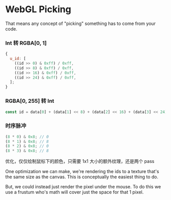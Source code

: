 # WebGL Picking

That means any concept of "picking" something has to come from your code.

### Int 转 RGBA[0, 1]

```js
{
  u_id: [
    ((id >> 0) & 0xff) / 0xff,
    ((id >> 8) & 0xff) / 0xff,
    ((id >> 16) & 0xff) / 0xff,
    ((id >> 24) & 0xff) / 0xff,
  ];
}
```

### RGBA[0, 255] 转 Int

```js
const id = data[0] + (data[1] << 8) + (data[2] << 16) + (data[3] << 24);
```

### 时序脉冲

```js
(8 * 0) & 0x8; // 0
(8 * 1) & 0x8; // 8
(8 * 2) & 0x8; // 0
(8 * 3) & 0x8; // 8
```

优化，仅仅绘制鼠标下的颜色，只需要 1x1 大小的额外纹理，还是两个 pass

One optimization we can make, we're rendering the ids to a texture that's the same size as the canvas. This is conceptually the easiest thing to do.

But, we could instead just render the pixel under the mouse. To do this we use a frustum who's math will cover just the space for that 1 pixel.
